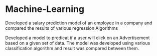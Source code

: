 # Machine-Learning

Developed a salary prediction model of an employee in a company and compared the results of various regression Algorithms

Developed a model to predicat if a user will click on an Advertisement based on a given set of data. The model was developed using various classification algorithm and result was compared between them.
